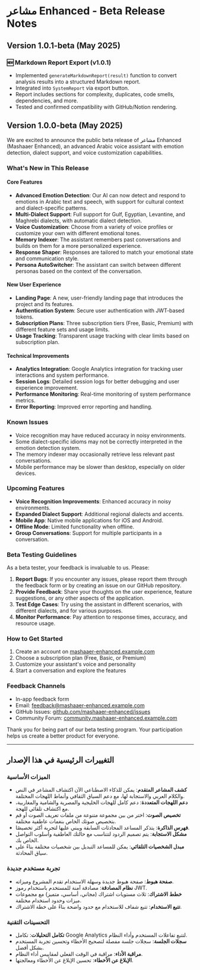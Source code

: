 # مشاعر Enhanced - Beta Release Notes

## Version 1.0.1-beta (May 2025)

### 🆕 Markdown Report Export (v1.0.1)
- Implemented `generateMarkdownReport(result)` function to convert analysis results into a structured Markdown report.
- Integrated into `SystemReport` via export button.
- Report includes sections for complexity, duplicates, code smells, dependencies, and more.
- Tested and confirmed compatibility with GitHub/Notion rendering.

## Version 1.0.0-beta (May 2025)

We are excited to announce the public beta release of مشاعر Enhanced (Mashaaer Enhanced), an advanced Arabic voice assistant with emotion detection, dialect support, and voice customization capabilities.

### What's New in This Release

#### Core Features

- **Advanced Emotion Detection**: Our AI can now detect and respond to emotions in Arabic text and speech, with support for cultural context and dialect-specific patterns.
- **Multi-Dialect Support**: Full support for Gulf, Egyptian, Levantine, and Maghrebi dialects, with automatic dialect detection.
- **Voice Customization**: Choose from a variety of voice profiles or customize your own with different emotional tones.
- **Memory Indexer**: The assistant remembers past conversations and builds on them for a more personalized experience.
- **Response Shaper**: Responses are tailored to match your emotional state and communication style.
- **Persona AutoSwitcher**: The assistant can switch between different personas based on the context of the conversation.

#### New User Experience

- **Landing Page**: A new, user-friendly landing page that introduces the project and its features.
- **Authentication System**: Secure user authentication with JWT-based tokens.
- **Subscription Plans**: Three subscription tiers (Free, Basic, Premium) with different feature sets and usage limits.
- **Usage Tracking**: Transparent usage tracking with clear limits based on subscription plan.

#### Technical Improvements

- **Analytics Integration**: Google Analytics integration for tracking user interactions and system performance.
- **Session Logs**: Detailed session logs for better debugging and user experience improvement.
- **Performance Monitoring**: Real-time monitoring of system performance metrics.
- **Error Reporting**: Improved error reporting and handling.

### Known Issues

- Voice recognition may have reduced accuracy in noisy environments.
- Some dialect-specific idioms may not be correctly interpreted in the emotion detection system.
- The memory indexer may occasionally retrieve less relevant past conversations.
- Mobile performance may be slower than desktop, especially on older devices.

### Upcoming Features

- **Voice Recognition Improvements**: Enhanced accuracy in noisy environments.
- **Expanded Dialect Support**: Additional regional dialects and accents.
- **Mobile App**: Native mobile applications for iOS and Android.
- **Offline Mode**: Limited functionality when offline.
- **Group Conversations**: Support for multiple participants in a conversation.

### Beta Testing Guidelines

As a beta tester, your feedback is invaluable to us. Please:

1. **Report Bugs**: If you encounter any issues, please report them through the feedback form or by creating an issue on our GitHub repository.
2. **Provide Feedback**: Share your thoughts on the user experience, feature suggestions, or any other aspects of the application.
3. **Test Edge Cases**: Try using the assistant in different scenarios, with different dialects, and for various purposes.
4. **Monitor Performance**: Pay attention to response times, accuracy, and resource usage.

### How to Get Started

1. Create an account on [mashaaer-enhanced.example.com](https://mashaaer-enhanced.example.com)
2. Choose a subscription plan (Free, Basic, or Premium)
3. Customize your assistant's voice and personality
4. Start a conversation and explore the features

### Feedback Channels

- In-app feedback form
- Email: feedback@mashaaer-enhanced.example.com
- GitHub Issues: [github.com/mashaaer-enhanced/issues](https://github.com/mashaaer-enhanced/issues)
- Community Forum: [community.mashaaer-enhanced.example.com](https://community.mashaaer-enhanced.example.com)

Thank you for being part of our beta testing program. Your participation helps us create a better product for everyone.

---

## التغييرات الرئيسية في هذا الإصدار

### الميزات الأساسية

- **كشف المشاعر المتقدم**: يمكن للذكاء الاصطناعي الآن اكتشاف المشاعر في النص والكلام العربي والاستجابة لها، مع دعم السياق الثقافي وأنماط اللهجات المختلفة.
- **دعم اللهجات المتعددة**: دعم كامل للهجات الخليجية والمصرية والشامية والمغاربية، مع اكتشاف تلقائي للهجة.
- **تخصيص الصوت**: اختر من بين مجموعة متنوعة من ملفات تعريف الصوت أو قم بتخصيص صوتك الخاص بنغمات عاطفية مختلفة.
- **فهرس الذاكرة**: يتذكر المساعد المحادثات السابقة ويبني عليها لتجربة أكثر تخصيصًا.
- **مشكل الاستجابة**: يتم تصميم الردود لتتناسب مع حالتك العاطفية وأسلوب التواصل الخاص بك.
- **مبدل الشخصيات التلقائي**: يمكن للمساعد التبديل بين شخصيات مختلفة بناءً على سياق المحادثة.

### تجربة مستخدم جديدة

- **صفحة هبوط**: صفحة هبوط جديدة وسهلة الاستخدام تقدم المشروع وميزاته.
- **نظام المصادقة**: مصادقة آمنة للمستخدم باستخدام رموز JWT.
- **خطط الاشتراك**: ثلاث مستويات اشتراك (مجاني، أساسي، متميز) مع مجموعات ميزات وحدود استخدام مختلفة.
- **تتبع الاستخدام**: تتبع شفاف للاستخدام مع حدود واضحة بناءً على خطة الاشتراك.

### التحسينات التقنية

- **تكامل التحليلات**: تكامل Google Analytics لتتبع تفاعلات المستخدم وأداء النظام.
- **سجلات الجلسة**: سجلات جلسة مفصلة لتصحيح الأخطاء وتحسين تجربة المستخدم بشكل أفضل.
- **مراقبة الأداء**: مراقبة في الوقت الفعلي لمقاييس أداء النظام.
- **الإبلاغ عن الأخطاء**: تحسين الإبلاغ عن الأخطاء ومعالجتها.
